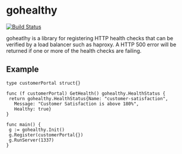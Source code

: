 # gohealthy
[![Build Status](https://travis-ci.org/jhaals/gohealthy.svg?branch=master)](https://travis-ci.org/jhaals/gohealthy)

goheatlhy is a library for registering HTTP health checks that can be verified by a load balancer such as haproxy. A HTTP 500 error will be returned if one or more of the health checks are failing.


## Example

    type customerPortal struct{}

    func (f customerPortal) GetHealth() gohealthy.HealthStatus {
     return gohealthy.HealthStatus{Name: "customer-satisfaction",
       Message: "Customer Satisfaction is above 180%",
       Healthy: true}
    }

    func main() {
     g := gohealthy.Init()
     g.Register(customerPortal{})
     g.RunServer(1337)
    }
